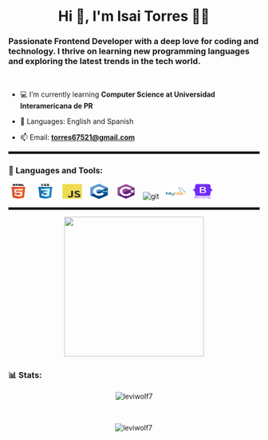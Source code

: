 <h1 align="center">Hi 👋, I'm Isai Torres 🧑‍💻</h1>
<h3 align="left">Passionate Frontend Developer with a deep love for coding and technology. I thrive on learning new programming languages and exploring the latest trends in the tech world.</h3>

<br>

- 💻 I’m currently learning **Computer Science at Universidad Interamericana de PR**

- 📖 Languages: English and Spanish

- 📫 Email: **torres67521@gmail.com**

<hr style="border: solid 2px;">

<h3 align="left">🧰 Languages and Tools:</h3>

<p align="left">
  <img src="https://raw.githubusercontent.com/devicons/devicon/master/icons/html5/html5-original-wordmark.svg" alt="html5" width="40" height="30" style="padding-right: 10px;"/>
  <img src="https://raw.githubusercontent.com/devicons/devicon/master/icons/css3/css3-original-wordmark.svg" alt="css3" width="40" height="30" style="padding-right: 10px;"/>
  <img src="https://raw.githubusercontent.com/devicons/devicon/master/icons/javascript/javascript-original.svg" alt="javascript" width="40" height="30" style="padding-right: 10px;"/>
  <img src="https://raw.githubusercontent.com/devicons/devicon/master/icons/cplusplus/cplusplus-original.svg" alt="cplusplus" width="40" height="30" style="padding-right: 10px;"/>
  <img src="https://raw.githubusercontent.com/devicons/devicon/master/icons/csharp/csharp-original.svg" alt="csharp" width="40" height="30" style="padding-right: 10px;"/>
  <img src="https://www.vectorlogo.zone/logos/git-scm/git-scm-icon.svg" alt="git" width="40" height="30" style="padding-right: 10px;"/>
  <img src="https://raw.githubusercontent.com/devicons/devicon/master/icons/mysql/mysql-original-wordmark.svg" alt="mysql" width="40" height="30" style="padding-right: 10px;"/>
  <img src="https://raw.githubusercontent.com/devicons/devicon/master/icons/bootstrap/bootstrap-plain-wordmark.svg" alt="bootstrap" width="40" height="30" style="padding-right: 10px;"/>
</p>


<hr style="border: solid 2px;">

<div align="center">
  <img src="https://giphy.com/embed/zhYSVCirREeIZtONCI" width="280" height="280" style="" frameBorder="0" class="giphy-embed" allowFullScreen></img>
</div>

<h3 align="left">📊 Stats:</h3>

<p align="center"><img align="center" src="https://github-readme-stats.vercel.app/api/top-langs?username=leviwolf7&show_icons=true&locale=en&layout=compact" alt="leviwolf7"/></p>

<br>

<p align="center">&nbsp;<img align="center" src="https://github-readme-stats.vercel.app/api?username=leviwolf7&show_icons=true&locale=en" alt="leviwolf7" style="padding-right: 5px;"/></p>
